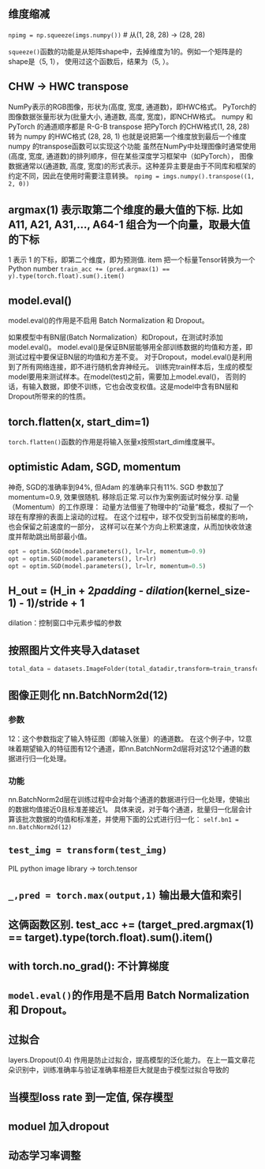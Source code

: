 

## 维度缩减
`npimg = np.squeeze(imgs.numpy())` # 从(1, 28, 28) -> (28, 28)

`squeeze()`函数的功能是从矩阵shape中，去掉维度为1的。例如一个矩阵是的shape是（5, 1），
使用过这个函数后，结果为（5, ）。

## CHW -> HWC transpose
NumPy表示的RGB图像，形状为(高度, 宽度, 通道数)，即HWC格式。
PyTorch的图像数据张量形状为(批量大小, 通道数, 高度, 宽度)，即NCHW格式。
numpy 和 PyTorch 的通道顺序都是 R-G-B
transpose 把PyTorch 的CHW格式(1, 28, 28) 转为 numpy 的HWC格式 (28, 28, 1)
也就是说把第一个维度放到最后一个维度
numpy 的transpose函数可以实现这个功能
虽然在NumPy中处理图像时通常使用(高度, 宽度, 通道数)的排列顺序，但在某些深度学习框架中（如PyTorch），
图像数据通常以(通道数, 高度, 宽度)的形式表示。这种差异主要是由于不同库和框架的约定不同，因此在使用时需要注意转换。
`npimg = imgs.numpy().transpose((1, 2, 0))`


## argmax(1) 表示取第二个维度的最大值的下标. 比如A11, A21, A31,..., A64-1 组合为一个向量，取最大值的下标
1 表示 1 的下标，即第二个维度，即为预测值.
item 把一个标量Tensor转换为一个Python number
`train_acc += (pred.argmax(1) == y).type(torch.float).sum().item()`


## model.eval()

model.eval()的作用是不启用 Batch Normalization 和 Dropout。

如果模型中有BN层(Batch Normalization）和Dropout，在测试时添加model.eval()。
model.eval()是保证BN层能够用全部训练数据的均值和方差，即测试过程中要保证BN层的均值和方差不变。
对于Dropout，model.eval()是利用到了所有网络连接，即不进行随机舍弃神经元。
训练完train样本后，生成的模型model要用来测试样本。在model(test)之前，需要加上model.eval()，
否则的话，有输入数据，即使不训练，它也会改变权值。这是model中含有BN层和Dropout所带来的的性质。


## torch.flatten(x, start_dim=1)

`torch.flatten()`函数的作用是将输入张量x按照start_dim维度展平。


## optimistic Adam, SGD, momentum
神奇, SGD的准确率到94%, 但Adam 的准确率只有11%.
SGD 参数加了momentum=0.9, 效果很随机. 移除后正常.可以作为案例面试时候分享.
动量（Momentum）的工作原理：
动量方法借鉴了物理中的“动量”概念，模拟了一个球在有摩擦的表面上滚动的过程。
在这个过程中，球不仅受到当前梯度的影响，也会保留之前速度的一部分，
这样可以在某个方向上积累速度，从而加快收敛速度并帮助跳出局部最小值。
```python
opt = optim.SGD(model.parameters(), lr=lr, momentum=0.9)
opt = optim.SGD(model.parameters(), lr=lr)
opt = optim.SGD(model.parameters(), lr=lr, momentum=0.5)
```

## H_out = (H_in + 2*padding - dilation*(kernel_size-1) - 1)/stride + 1

dilation：控制窗口中元素步幅的参数

## 按照图片文件夹导入dataset
```python
total_data = datasets.ImageFolder(total_datadir,transform=train_transforms)

```


## 图像正则化 nn.BatchNorm2d(12)
### 参数
12：这个参数指定了输入特征图（即输入张量）的通道数。
在这个例子中，12意味着期望输入的特征图有12个通道，即nn.BatchNorm2d层将对这12个通道的数据进行归一化处理。
### 功能
nn.BatchNorm2d层在训练过程中会对每个通道的数据进行归一化处理，使输出的数据均值接近0且标准差接近1。
具体来说，对于每个通道，批量归一化层会计算该批次数据的均值和标准差，并使用下面的公式进行归一化：
`self.bn1 = nn.BatchNorm2d(12)`


## `test_img = transform(test_img)`

PIL python image library -> torch.tensor

##  `_,pred = torch.max(output,1)` 输出最大值和索引

## 这俩函数区别. test_acc  += (target_pred.argmax(1) == target).type(torch.float).sum().item()


## with torch.no_grad(): 不计算梯度

## `model.eval()`的作用是不启用 Batch Normalization 和 Dropout。

## 过拟合

layers.Dropout(0.4) 作用是防止过拟合，提高模型的泛化能力。
在上一篇文章花朵识别中，训练准确率与验证准确率相差巨大就是由于模型过拟合导致的


## 当模型loss rate 到一定值, 保存模型
## moduel 加入dropout 
## 动态学习率调整

